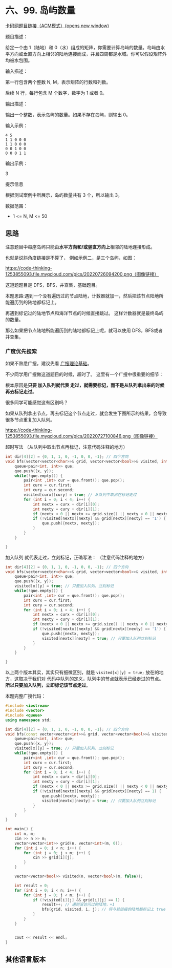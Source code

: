 # 六、99. 岛屿数量

[卡码网题目链接（ACM模式）(opens new window)](https://kamacoder.com/problempage.php?pid=1171)

题目描述：

给定一个由 1（陆地）和 0（水）组成的矩阵，你需要计算岛屿的数量。岛屿由水平方向或垂直方向上相邻的陆地连接而成，并且四周都是水域。你可以假设矩阵外均被水包围。

输入描述：

第一行包含两个整数 N, M，表示矩阵的行数和列数。

后续 N 行，每行包含 M 个数字，数字为 1 或者 0。

输出描述：

输出一个整数，表示岛屿的数量。如果不存在岛屿，则输出 0。

输入示例：

```text
4 5
1 1 0 0 0
1 1 0 0 0
0 0 1 0 0
0 0 0 1 1
```

输出示例：

3

提示信息

根据测试案例中所展示，岛屿数量共有 3 个，所以输出 3。

数据范围：

* 1 <= N, M <= 50

## 思路

注意题目中每座岛屿只能由**水平方向和/或竖直方向上**相邻的陆地连接形成。

也就是说斜角度链接是不算了， 例如示例二，是三个岛屿，如图：

https://code-thinking-1253855093.file.myqcloud.com/pics/20220726094200.png（图像链接）

这道题题目是 DFS，BFS，并查集，基础题目。

本题思路:遇到一个没有遍历过的节点陆地，计数器就加一，然后把该节点陆地所能遍历到的陆地都标记上。

再遇到标记过的陆地节点和海洋节点的时候直接跳过。 这样计数器就是最终岛屿的数量。

那么如果把节点陆地所能遍历到的陆地都标记上呢，就可以使用 DFS，BFS或者并查集。

### 广度优先搜索

如果不熟悉广搜，建议先看 [广搜理论基础](https://programmercarl.com/kamacoder/%E5%9B%BE%E8%AE%BA%E5%B9%BF%E6%90%9C%E7%90%86%E8%AE%BA%E5%9F%BA%E7%A1%80.html)。

不少同学用广搜做这道题目的时候，超时了。 这里有一个广搜中很重要的细节：

根本原因是**只要 加入队列就代表 走过，就需要标记，而不是从队列拿出来的时候再去标记走过**。

很多同学可能感觉这有区别吗？

如果从队列拿出节点，再去标记这个节点走过，就会发生下图所示的结果，会导致很多节点重复加入队列。

https://code-thinking-1253855093.file.myqcloud.com/pics/20220727100846.png（图像链接）

超时写法 （从队列中取出节点再标记，注意代码注释的地方）

```cpp
int dir[4][2] = {0, 1, 1, 0, -1, 0, 0, -1}; // 四个方向
void bfs(vector<vector<char>>& grid, vector<vector<bool>>& visited, int x, int y) {
    queue<pair<int, int>> que;
    que.push({x, y});
    while(!que.empty()) {
        pair<int ,int> cur = que.front(); que.pop();
        int curx = cur.first;
        int cury = cur.second;
        visited[curx][cury] = true; // 从队列中取出在标记走过
        for (int i = 0; i < 4; i++) {
            int nextx = curx + dir[i][0];
            int nexty = cury + dir[i][1];
            if (nextx < 0 || nextx >= grid.size() || nexty < 0 || nexty >= grid[0].size()) continue;  // 越界了，直接跳过
            if (!visited[nextx][nexty] && grid[nextx][nexty] == '1') {
                que.push({nextx, nexty});
            }
        }
    }

}
```

加入队列 就代表走过，立刻标记，正确写法： （注意代码注释的地方）

```cpp
int dir[4][2] = {0, 1, 1, 0, -1, 0, 0, -1}; // 四个方向
void bfs(vector<vector<char>>& grid, vector<vector<bool>>& visited, int x, int y) {
    queue<pair<int, int>> que;
    que.push({x, y});
    visited[x][y] = true; // 只要加入队列，立刻标记
    while(!que.empty()) {
        pair<int ,int> cur = que.front(); que.pop();
        int curx = cur.first;
        int cury = cur.second;
        for (int i = 0; i < 4; i++) {
            int nextx = curx + dir[i][0];
            int nexty = cury + dir[i][1];
            if (nextx < 0 || nextx >= grid.size() || nexty < 0 || nexty >= grid[0].size()) continue;  // 越界了，直接跳过
            if (!visited[nextx][nexty] && grid[nextx][nexty] == '1') {
                que.push({nextx, nexty});
                visited[nextx][nexty] = true; // 只要加入队列立刻标记
            }
        }
    }

}
```

以上两个版本其实，其实只有细微区别，就是 `visited[x][y] = true;` 放在的地方，这取决于我们对 代码中队列的定义，队列中的节点就表示已经走过的节点。 **所以只要加入队列，立即标记该节点走过**。

本题完整广搜代码：

```cpp
#include <iostream>
#include <vector>
#include <queue>
using namespace std;

int dir[4][2] = {0, 1, 1, 0, -1, 0, 0, -1}; // 四个方向
void bfs(const vector<vector<int>>& grid, vector<vector<bool>>& visited, int x, int y) {
    queue<pair<int, int>> que;
    que.push({x, y});
    visited[x][y] = true; // 只要加入队列，立刻标记
    while(!que.empty()) {
        pair<int ,int> cur = que.front(); que.pop();
        int curx = cur.first;
        int cury = cur.second;
        for (int i = 0; i < 4; i++) {
            int nextx = curx + dir[i][0];
            int nexty = cury + dir[i][1];
            if (nextx < 0 || nextx >= grid.size() || nexty < 0 || nexty >= grid[0].size()) continue;  // 越界了，直接跳过
            if (!visited[nextx][nexty] && grid[nextx][nexty] == 1) {
                que.push({nextx, nexty});
                visited[nextx][nexty] = true; // 只要加入队列立刻标记
            }
        }
    }
}

int main() {
    int n, m;
    cin >> n >> m;
    vector<vector<int>> grid(n, vector<int>(m, 0));
    for (int i = 0; i < n; i++) {
        for (int j = 0; j < m; j++) {
            cin >> grid[i][j];
        }
    }

    vector<vector<bool>> visited(n, vector<bool>(m, false));

    int result = 0;
    for (int i = 0; i < n; i++) {
        for (int j = 0; j < m; j++) {
            if (!visited[i][j] && grid[i][j] == 1) {
                result++; // 遇到没访问过的陆地，+1
                bfs(grid, visited, i, j); // 将与其链接的陆地都标记上 true
            }
        }
    }


    cout << result << endl;
}

```

## 其他语言版本

